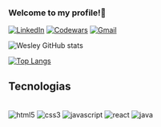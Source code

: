 ### Welcome to my profile!👋

[![LinkedIn](https://img.shields.io/badge/LinkedIn-0077B5?style=for-the-badge&logo=linkedin&logoColor=white
)](https://www.linkedin.com/in/wesley-gomes1/)
[![Codewars](https://img.shields.io/badge/Codewars-B1361E?style=for-the-badge&logo=Codewars&logoColor=white
)](https://www.codewars.com/users/wgomesl)
[![Gmail](https://img.shields.io/badge/Gmail-D14836?style=for-the-badge&logo=gmail&logoColor=white
)](https://mail.google.com/mail/u/0/#inbox?compose=CSkGSFfgQfRRdmwkZKSMFzNRjDlqTCJdQQgWLTrPmGkDPfzvBFLMTSSDzMgVBllLqcNBBXghVdqmZzLKSQsMCZqVMPpXshQpjFJxdFDJNcrNNZGMKwhNcbsVxlltHCMqxzKvhNXqpQNgxmSMJTBWRgmkkWqZPVbcXNr)

![Wesley GitHub stats](https://github-readme-stats.vercel.app/api?username=wgomesl&show_icons=true&theme=tokyonight)<br/>

[![Top Langs](https://github-readme-stats.vercel.app/api/top-langs/?username=wgomesl&layout=compact&show_icons=true&theme=tokyonight)](https://github.com/anuraghazra/github-readme-stats)

## Tecnologias

<div style="display: inline_block"><br/>
 <img align="center" alt="html5" src="https://img.shields.io/badge/HTML5-E34F26?style=for-the-badge&logo=html5&logoColor=white"/>
 <img align="center" alt="css3" src="https://img.shields.io/badge/CSS3-1572B6?style=for-the-badge&logo=css3&logoColor=white"/>
 <img align="center" alt="javascript" src="https://img.shields.io/badge/JavaScript-F7DF1E?style=for-the-badge&logo=javascript&logoColor=black"/>
 <img align="center" alt="react" src="https://img.shields.io/badge/react-%2320232a.svg?style=for-the-badge&logo=react&logoColor=%2361DAFB"/>
 <img align="center" alt="java" src="https://img.shields.io/badge/Java-ED8B00?style=for-the-badge&logo=java&logoColor=white"/>
</div>

